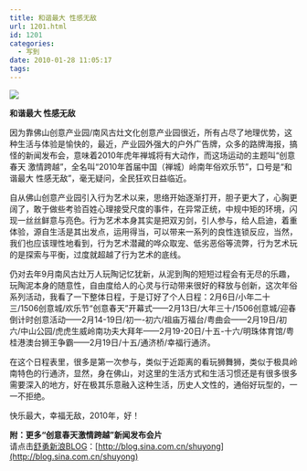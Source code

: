 ```yaml
---
title: 和谐最大 性感无敌
url: 1201.html
id: 1201
categories:
  - 写到
date: 2010-01-28 11:05:17
tags:
---
```


![](http://photo.guolaijie.com/rooufer/attachments/month_1001/o2010128105721.jpg)  
  

**和谐最大 性感无敌**

  
因为靠佛山创意产业园/南风古灶文化创意产业园很近，所有占尽了地理优势，这种生活与体验是愉快的，最近，产业园外强大的户外广告牌，众多的路牌海报，搞怪的新闻发布会，意味着2010年虎年禅城将有大动作，而这场运动的主题叫“创意春天 激情跨越”，全名叫“2010年首届中国（禅城）岭南年俗欢乐节”，口号是“和谐最大 性感无敌”，毫无疑问，全民狂欢日益临近。  
  
自从佛山创意产业园引入行为艺术以来，思络开始逐渐打开，胆子更大了，心胸更阔了，敢于做些考验百姓心理接受尺度的事件，在异常正统，中规中矩的环境，闪现一丝丝鲜意与亮色。行为艺术本身其实是把双刃剑，引人参与，给人启迪，着重体验，源自生活是其出发点，运用得当，可以带来一系列的良性连锁反应，当然，我们也应该理性地看到，行为艺术潜藏的哗众取宠、低劣恶俗等流弊，行为艺术玩的是探索与平衡，过度就超越了行为艺术的底线。  
  
仍对去年9月南风古灶万人玩陶记忆犹新，从泥到陶的短短过程会有无尽的乐趣，玩陶泥本身的随意性，自由度给人的心灵与行动带来很好的释放与创新，这次年俗系列活动，我看了一下整体日程，于是订好了个人日程：2月6日/小年二十三/1506创意城/欢乐节“创意春天”开幕式——2月13日/大年三十/1506创意城/迎春倒计时创意活动——2月14-19日/初一-初六/祖庙万福台/粤曲会——2月19日/初六/中山公园/虎虎生威岭南功夫大拜年——2月19-20日/十五-十六/明珠体育馆/粤桂港澳台狮王争霸——2月19日/十五/通济桥/幸福行通济。  
  
在这个日程表里，很多是第一次参与，类似于近距离的看玩狮舞狮，类似于极具岭南特色的行通济，显然，身在佛山，对这里的生活方式和生活习惯还是有很多很多需要深入的地方，好在极其乐意融入这种生活，历史人文性的，通俗好玩型的，一一不拒绝。  
  
快乐最大，幸福无敌，2010年，好！  
  
**附：更多“创意春天激情跨越”新闻发布会片**  
请点击[舒勇新浪BLOG](http://blog.sina.com.cn/shuyong)：[http://blog.sina.com.cn/shuyong](http://blog.sina.com.cn/shuyong)